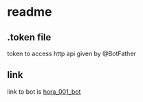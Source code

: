 # readme

## .token file
token to access http api given by @BotFather

## link
link to bot is [hora_001_bot](t.me/hora_001_bot)